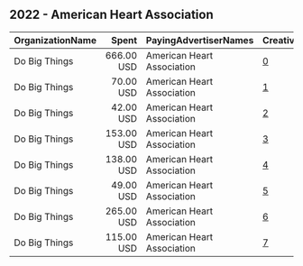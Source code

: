 ## 2022 - American Heart Association 
|OrganizationName|Spent|PayingAdvertiserNames|CreativeUrls|Impressions|Genders|AgeBrackets|CountryCodes|BillingAddresses|CandidateBallotInformation|
|:---|---:|:---|:---|---:|:---|:---|:---|:---|:---|
|Do Big Things|666.00 USD|American Heart Association|[0](https://www.snap.com/political-ads/asset/0f2f08130b5af9def55516c6f0f30b6376a8db94c24f6b04d6d4737748d829c7?mediaType=jpeg)|20,107||18-30|united states|"PO Box 128,Mill Valley,94942,US"||
|Do Big Things|70.00 USD|American Heart Association|[1](https://www.snap.com/political-ads/asset/af6b936577ed6b1e831da7e6e0d231dea89f14dc3a4a705145db5a6b6296cf80?mediaType=jpeg)|3,714||18-30|united states|"PO Box 128,Mill Valley,94942,US"||
|Do Big Things|42.00 USD|American Heart Association|[2](https://www.snap.com/political-ads/asset/354573f65aeac953dbf8c04e9c3d4a146528fae5a913a8bb46e8762374a8ae03?mediaType=jpeg)|3,152||18-30|united states|"PO Box 128,Mill Valley,94942,US"||
|Do Big Things|153.00 USD|American Heart Association|[3](https://www.snap.com/political-ads/asset/354573f65aeac953dbf8c04e9c3d4a146528fae5a913a8bb46e8762374a8ae03?mediaType=jpeg)|6,129||18-30|united states|"PO Box 128,Mill Valley,94942,US"||
|Do Big Things|138.00 USD|American Heart Association|[4](https://www.snap.com/political-ads/asset/144ec8d57915041405ca5f85a438490f2a944f058c4aab2b87534869219aaf51?mediaType=jpeg)|4,830||18-30|united states|"PO Box 128,Mill Valley,94942,US"||
|Do Big Things|49.00 USD|American Heart Association|[5](https://www.snap.com/political-ads/asset/0f2f08130b5af9def55516c6f0f30b6376a8db94c24f6b04d6d4737748d829c7?mediaType=jpeg)|2,491||18-30|united states|"PO Box 128,Mill Valley,94942,US"||
|Do Big Things|265.00 USD|American Heart Association|[6](https://www.snap.com/political-ads/asset/144ec8d57915041405ca5f85a438490f2a944f058c4aab2b87534869219aaf51?mediaType=jpeg)|8,324||18-30|united states|"PO Box 128,Mill Valley,94942,US"||
|Do Big Things|115.00 USD|American Heart Association|[7](https://www.snap.com/political-ads/asset/af6b936577ed6b1e831da7e6e0d231dea89f14dc3a4a705145db5a6b6296cf80?mediaType=jpeg)|6,436||18-30|united states|"PO Box 128,Mill Valley,94942,US"||
